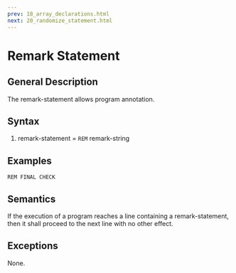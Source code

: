 ```yaml
---
prev: 18_array_declarations.html
next: 20_randomize_statement.html
---
```


# Remark Statement

## General Description

The remark-statement allows program annotation. 

## Syntax
 
1. remark-statement     = `REM` remark-string

## Examples

```BASIC
REM FINAL CHECK 
```

## Semantics

If the execution of a program reaches a line containing a remark-statement, then it shall proceed to the next line with
no other effect.

## Exceptions

None.
